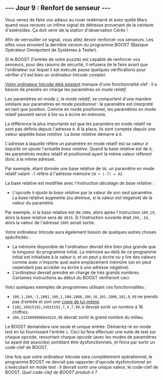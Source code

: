 ## --- Jour 9 : Renfort de senseur ---

Vous venez de faire vos adieux au rover redémarré et avez quitté Mars quand vous recevez un infime signal de détresse provenant de la ceinture d'astéroïdes. Ça doit venir de la station d'observation Cérès !

Afin de verrouiller ce signal, vous allez devoir renforcer vos senseurs. Les elfes vous envoient la dernière version du programme *BOOST* (Basique Opérateur Omnipotent de Systèmes à Tester).

Si le BOOST (l'entrée de votre puzzle) est capable de renforcer vos senseurs, pour des raisons de sécurité, il refusera de le faire avant que l'ordinateur sur lequel il est exécuté passe quelques vérifications pour vérifier s'il est bien un *ordinateur Intcode complet*.

[Votre ordinateur Intcode déjà existant](https://openhivefr.github.io/summercode/2020/day/9) manque d'une fonctionnalité clef : il a besoin de prendre en charge les paramètres *en mode relatif*.

Les paramètres en mode `2`, le *mode relatif*, se comportent d'une manière similaire aux paramètres en mode *positionnel* : le paramètre est interprété en tant que position. Comme en mode positionnel, les paramètres en mode relatif peuvent servir à lire ou à écrire en mémoire.

La différence la plus importante est que les paramètre en mode relatif ne sont pas définis depuis l'adresse `0`. À la place, ils sont comptés depuis une valeur appelée *base relative*. La *base relative* démarre à `0`.

L'adresse à laquelle réfère un paramètre en mode relatif est sa valeur *à laquelle on ajoute* l'actuelle *base relative*. Quand la base relative est de `0`, les paramètres modes relatif et positionnel ayant la même valeur réfèrent donc à la même adresse.

Par exemple, étant donnée une base relative de `50`, un paramètre en mode relatif valant `-7` réfère à l'adresse mémoire <code>50 + (-7) = <em>43</em></code>.

La base relative est modifiée avec l'instruction *décalage de base relative* :

- L'opcode `9` *ajuste la base relative* par la valeur de son seul paramètre. La base relative augmente (ou diminue, si la valeur est négative) de la valeur du paramètre.

Par exemple, si la base relative est de `2000`, alors après l'instruction ``109,19``, alors la base relative sera de `2019`. Si l'instruction suivante était ``204,-34``, alors la valeur de l'adresse `1985` serait sortie.

Votre ordinateur Intcode aura également besoin de quelques autres choses spécificités :

- La mémoire disponible de l'ordinateur devrait être bien plus grande que la longueur du programme initial. La mémoire au-delà de ce programme initial est initialisée à la valeur `0`, et on peut y écrire ou y lire des valeurs comme avec n'importe quel autre emplacement mémoire (on en peut cependant pas accéder ou écrire à une adresse négative).
- L'ordinateur devrait prendre en charge de très grands nombres. Certaines instructions au début du BOOST vérifieront ceci.

Voici quelques exemples de programmes utilisant ces fonctionnalités :

- ``109,1,204,-1,1001,100,1,100,1008,100,16,101,1006,101,0,99`` ne prends pas d'entrée et sort une [copie de lui-même](https://fr.wikipedia.org/wiki/Quine_(informatique)).
- ``1102,34915192,34915192,7,4,7,99,0`` devrait sortir un nombre à 16 chiffres.
- ``104,1125899906842624,99`` devrait sortir le grand nombre du milieu.

Le BOOST demandera une seule et unique entrée. Démarrez-le en mode test en lui fournissant l'entrée `1`. Ceci lui fera effectuer une suite de test sur chaque opcode, ressortant chaque opcode (avec les modes de paramètres lui ayant été associés) semblant être dysfonctionnels, et finira par sortir un code-clef de BOOST.

Une fois que votre ordinateur Intcode sera complètement opérationnel, le programme BOOST ne devrait pas rapporter d'opcode dysfonctionnel en s'exécutant en mode test : il devrait sortir une unique valeur, le code-clef de BOOST. *Quel code-clef de BOOST produit-il ?*